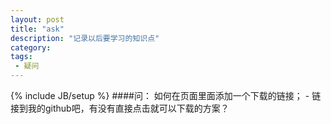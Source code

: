```yaml
---
layout: post
title: "ask"
description: "记录以后要学习的知识点"
category: 
tags: 
 - 疑问
---
```

{% include JB/setup %}
####问：
		如何在页面里面添加一个下载的链接；
		- 链接到我的github吧，有没有直接点击就可以下载的方案？
